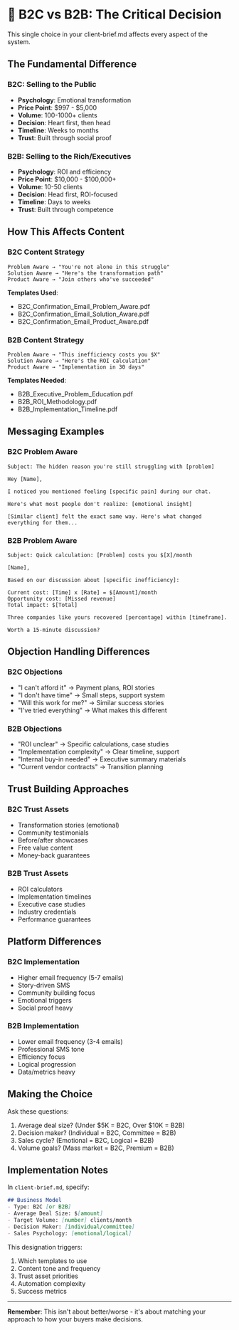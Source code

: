 # 🔴 B2C vs B2B: The Critical Decision

This single choice in your client-brief.md affects every aspect of the system.

## The Fundamental Difference

### B2C: Selling to the Public
- **Psychology**: Emotional transformation
- **Price Point**: $997 - $5,000
- **Volume**: 100-1000+ clients
- **Decision**: Heart first, then head
- **Timeline**: Weeks to months
- **Trust**: Built through social proof

### B2B: Selling to the Rich/Executives
- **Psychology**: ROI and efficiency
- **Price Point**: $10,000 - $100,000+
- **Volume**: 10-50 clients
- **Decision**: Head first, ROI-focused
- **Timeline**: Days to weeks
- **Trust**: Built through competence

## How This Affects Content

### B2C Content Strategy
```
Problem Aware → "You're not alone in this struggle"
Solution Aware → "Here's the transformation path"
Product Aware → "Join others who've succeeded"
```

**Templates Used**:
- B2C_Confirmation_Email_Problem_Aware.pdf
- B2C_Confirmation_Email_Solution_Aware.pdf
- B2C_Confirmation_Email_Product_Aware.pdf

### B2B Content Strategy
```
Problem Aware → "This inefficiency costs you $X"
Solution Aware → "Here's the ROI calculation"
Product Aware → "Implementation in 30 days"
```

**Templates Needed**:
- B2B_Executive_Problem_Education.pdf
- B2B_ROI_Methodology.pdf
- B2B_Implementation_Timeline.pdf

## Messaging Examples

### B2C Problem Aware
```
Subject: The hidden reason you're still struggling with [problem]

Hey [Name],

I noticed you mentioned feeling [specific pain] during our chat.

Here's what most people don't realize: [emotional insight]

[Similar client] felt the exact same way. Here's what changed everything for them...
```

### B2B Problem Aware
```
Subject: Quick calculation: [Problem] costs you $[X]/month

[Name],

Based on our discussion about [specific inefficiency]:

Current cost: [Time] x [Rate] = $[Amount]/month
Opportunity cost: [Missed revenue]
Total impact: $[Total]

Three companies like yours recovered [percentage] within [timeframe].

Worth a 15-minute discussion?
```

## Objection Handling Differences

### B2C Objections
- "I can't afford it" → Payment plans, ROI stories
- "I don't have time" → Small steps, support system
- "Will this work for me?" → Similar success stories
- "I've tried everything" → What makes this different

### B2B Objections
- "ROI unclear" → Specific calculations, case studies
- "Implementation complexity" → Clear timeline, support
- "Internal buy-in needed" → Executive summary materials
- "Current vendor contracts" → Transition planning

## Trust Building Approaches

### B2C Trust Assets
- Transformation stories (emotional)
- Community testimonials
- Before/after showcases
- Free value content
- Money-back guarantees

### B2B Trust Assets
- ROI calculators
- Implementation timelines
- Executive case studies
- Industry credentials
- Performance guarantees

## Platform Differences

### B2C Implementation
- Higher email frequency (5-7 emails)
- Story-driven SMS
- Community building focus
- Emotional triggers
- Social proof heavy

### B2B Implementation
- Lower email frequency (3-4 emails)
- Professional SMS tone
- Efficiency focus
- Logical progression
- Data/metrics heavy

## Making the Choice

Ask these questions:
1. Average deal size? (Under $5K = B2C, Over $10K = B2B)
2. Decision maker? (Individual = B2C, Committee = B2B)
3. Sales cycle? (Emotional = B2C, Logical = B2B)
4. Volume goals? (Mass market = B2C, Premium = B2B)

## Implementation Notes

In `client-brief.md`, specify:
```markdown
## Business Model
- Type: B2C [or B2B]
- Average Deal Size: $[amount]
- Target Volume: [number] clients/month
- Decision Maker: [individual/committee]
- Sales Psychology: [emotional/logical]
```

This designation triggers:
1. Which templates to use
2. Content tone and frequency
3. Trust asset priorities
4. Automation complexity
5. Success metrics

---

**Remember**: This isn't about better/worse - it's about matching your approach to how your buyers make decisions. 